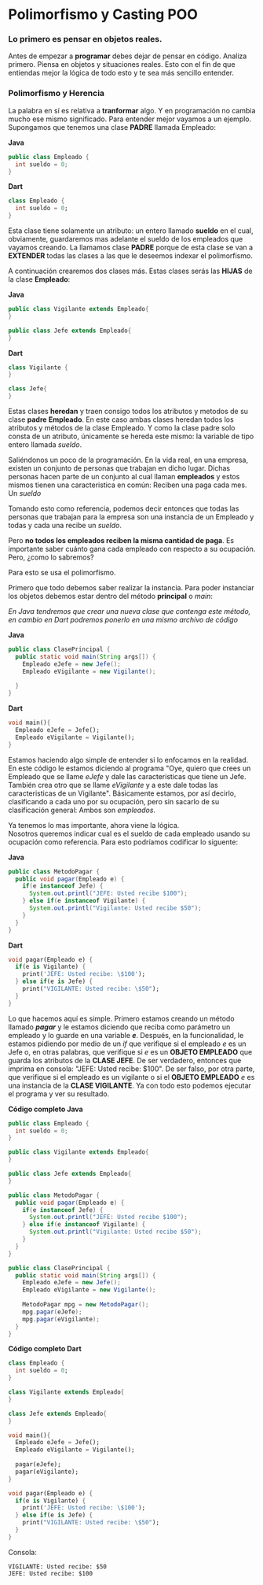 # Polimorfismo y Casting POO

### Lo primero es pensar en objetos reales.
Antes de empezar a **programar** debes dejar de pensar en código. Analiza primero. Piensa en objetos y situaciones reales. Esto con el fin de que entiendas mejor la lógica de todo esto y te sea más sencillo entender.  
  
### Polimorfismo y Herencia
La palabra en sí es relativa a **tranformar** algo. Y en programación no cambia mucho ese mismo significado. Para entender mejor vayamos a un ejemplo.  
Supongamos que tenemos una clase **PADRE** llamada Empleado:  

**Java**

```java
public class Empleado {
  int sueldo = 0;  
}
```
**Dart**
```dart
class Empleado {
  int sueldo = 0;
}
```
Esta clase tiene solamente un atributo: un entero llamado **sueldo** en el cual, obviamente, guardaremos mas adelante el sueldo de los empleados que vayamos creando. La llamamos clase **PADRE** porque de esta clase se van a **EXTENDER** todas las clases a las que le deseemos indexar el polimorfismo.  
  
A continuación crearemos dos clases más. Estas clases serás las **HIJAS** de la clase **Empleado**:  
  
**Java**
```java
public class Vigilante extends Empleado{
}
```
```java
public class Jefe extends Empleado{
}
```
**Dart**
```dart
class Vigilante {
}
```
```dart 
class Jefe{
}
```
Estas clases **heredan** y traen consigo todos los atributos y metodos de su clase **padre** **Empleado**. En este caso ambas clases heredan todos los atributos y métodos de la clase Empleado. Y como la clase padre solo consta de un atributo, únicamente se hereda este mismo: la variable de tipo entero llamada *sueldo*.  
  
Saliéndonos un poco de la programación. En la vida real, en una empresa, existen un conjunto de personas que trabajan en dicho lugar. Dichas personas hacen parte de un conjunto al cual llaman **empleados** y estos mismos tienen una caracteristica en común: Reciben una paga cada mes. Un *sueldo*  
  
Tomando esto como referencia, podemos decir entonces que todas las personas que trabajan para la empresa son una instancia de un Empleado y todas y cada una recibe un *sueldo*.  

Pero **no todos los empleados reciben la misma cantidad de paga**. Es importante saber cuánto gana cada empleado con respecto a su ocupación. Pero, ¿como lo sabremos?   

Para esto se usa el polimorfismo.  

Primero que todo debemos saber realizar la instancia. Para poder instanciar los objetos debemos estar dentro del método **principal** o *main*:  

*En Java tendremos que crear una nueva clase que contenga este método, en cambio en Dart podremos ponerlo en una mismo archivo de código*
  
**Java**
```java
public class ClasePrincipal {
  public static void main(String args[]) {
    Empleado eJefe = new Jefe();
    Empleado eVigilante = new Vigilante();
    
  }
}
```
**Dart**
```dart
void main(){
  Empleado eJefe = Jefe();
  Empleado eVigilante = Vigilante();
}
```
Estamos haciendo algo simple de entender si lo enfocamos en la realidad. En este código le estamos diciendo al programa "Oye, quiero que crees un Empleado que se llame *eJefe* y dale las caracteristicas que tiene un Jefe. También crea otro que se llame *eVigilante* y a este dale todas las caracteristicas de un Vigilante". Básicamente estamos, por así decirlo, clasificando a cada uno por su ocupación, pero sin sacarlo de su clasificación general: Ambos son *empleados*.  
  
Ya tenemos lo mas importante, ahora viene la lógica.  
Nosotros queremos indicar cual es el sueldo de cada empleado usando su ocupación como referencia. Para esto podríamos codificar lo siguente:
  
**Java**
```java
public class MetodoPagar {
  public void pagar(Empleado e) {
    if(e instanceof Jefe) {
      System.out.printl("JEFE: Usted recibe $100");
    } else if(e instanceof Vigilante) {
      System.out.printl("Vigilante: Usted recibe $50");
    }
  }
} 
```
**Dart**
```dart
void pagar(Empleado e) {
  if(e is Vigilante) {
    print('JEFE: Usted recibe: \$100');
  } else if(e is Jefe) {
    print("VIGILANTE: Usted recibe: \$50");
  }
}
```

Lo que hacemos aquí es simple. Primero estamos creando un método llamado ***pagar*** y le estamos diciendo que reciba como parámetro un empleado y lo guarde en una variable ***e***. Después, en la funcionalidad, le estamos pidiendo por medio de un *if* que verifique si el empleado *e* es un Jefe o, en otras palabras, que verifique si *e* es un **OBJETO EMPLEADO** que guarda los atributos de la **CLASE JEFE**. De ser verdadero, entonces que imprima en consola: "JEFE: Usted recibe: \$100". De ser falso, por otra parte, que verifique si el empleado es un vigilante o si el **OBJETO EMPLEADO** *e* es una instancia de la **CLASE VIGILANTE**. Ya con todo esto podemos ejecutar el programa y ver su resultado.  

**Código completo Java**
```java
public class Empleado {
  int sueldo = 0;  
}

public class Vigilante extends Empleado{
}

public class Jefe extends Empleado{
}

public class MetodoPagar {
  public void pagar(Empleado e) {
    if(e instanceof Jefe) {
      System.out.printl("JEFE: Usted recibe $100");
    } else if(e instanceof Vigilante) {
      System.out.printl("Vigilante: Usted recibe $50");
    }
  }
} 

public class ClasePrincipal {
  public static void main(String args[]) {
    Empleado eJefe = new Jefe();
    Empleado eVigilante = new Vigilante();
    
    MetodoPagar mpg = new MetodoPagar();
    mpg.pagar(eJefe);
    mpg.pagar(eVigilante);
  }
}
```
**Código completo Dart**

```dart
class Empleado {
  int sueldo = 0;
}

class Vigilante extends Empleado{
}

class Jefe extends Empleado{
}

void main(){
  Empleado eJefe = Jefe();
  Empleado eVigilante = Vigilante();
  
  pagar(eJefe);
  pagar(eVigilante);
}

void pagar(Empleado e) {
  if(e is Vigilante) {
    print('JEFE: Usted recibe: \$100');
  } else if(e is Jefe) {
    print("VIGILANTE: Usted recibe: \$50");
  }
}

```

Consola:
```console
VIGILANTE: Usted recibe: $50
JEFE: Usted recibe: $100
```
